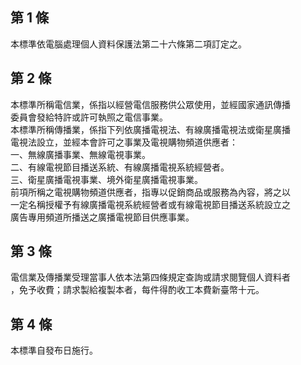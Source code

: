 第 1 條
-------
本標準依電腦處理個人資料保護法第二十六條第二項訂定之。

第 2 條
-------
本標準所稱電信業，係指以經營電信服務供公眾使用，並經國家通訊傳播  
委員會發給特許或許可執照之電信事業。  
本標準所稱傳播業，係指下列依廣播電視法、有線廣播電視法或衛星廣播  
電視法設立，並經本會許可之事業及電視購物頻道供應者：  
一、無線廣播事業、無線電視事業。  
二、有線電視節目播送系統、有線廣播電視系統經營者。  
三、衛星廣播電視事業、境外衛星廣播電視事業。  
前項所稱之電視購物頻道供應者，指專以促銷商品或服務為內容，將之以  
一定名稱授權予有線廣播電視系統經營者或有線電視節目播送系統設立之  
廣告專用頻道所播送之廣播電視節目供應事業。

第 3 條
-------
電信業及傳播業受理當事人依本法第四條規定查詢或請求閱覽個人資料者  
，免予收費；請求製給複製本者，每件得酌收工本費新臺幣十元。

第 4 條
-------
本標準自發布日施行。

